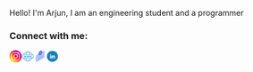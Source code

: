 Hello! I'm Arjun, I am an engineering student and a programmer

### Connect with me:

[<img align="left" alt="insta" width="22px" src="icons/instagram.png" />][instagram]
[<img align="left" alt="website" width="22px" src="icons/web.png" />][website]
[<img align="left" alt="email" width="22px" src="icons/email.png" />][mail]
[<img align="left" alt="LinkedIn" width="22px" src="icons/linkedin.png" />][linkedin]

[instagram]: https://instagram.com/arjunradhakrishnan_
[linkedin]: https://www.linkedin.com/in/arjun-gkrishna/
[website]: https://arjun-g-krishna.github.io
[mail]: mailto:arjungk@pm.me
